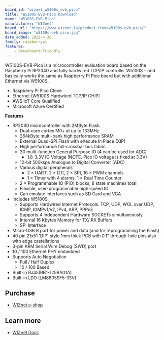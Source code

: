 ```yaml
---
board_id: "wiznet_w5100s_evb_pico"
title: "W5100S-EVB-Pico Download"
name: "W5100S-EVB-Pico"
manufacturer: "WIZnet"
board_url: "https://www.wiznet.io/product-item/w5100s-evb-pico/"
board_image: "w5100s-evb-pico.jpg"
date_added: 2022-4-26
family: raspberrypi
features:
    - Breadboard-Friendly
---
```


W5100S-EVB-Pico is a microcontroller evaluation board based on the Raspberry Pi RP2040 and fully hardwired TCP/IP controller W5100S – and basically works the same as Raspberry Pi Pico board but with additional Ethernet via W5100S.

* Raspberry Pi Pico Clone
* Ethernet (W5100S Hardwired TCP/IP CHIP)
* AWS IoT Core Qualified
* Microsoft Azure Certified

**Features​**
* RP2040 microcontroller with 2MByte Flash
    * Dual-core cortex M0+ at up to 133MHz
    * 264kByte multi-bank high performance SRAM
    * External Quad-SPI Flash with eXecute In Place (XIP)
    * High performance full-crossbar bus fabric
    * 30 multi-function General Purpose IO (4 can be used for ADC)
        * 1.8-3.3V IO Voltage (NOTE. Pico IO voltage is fixed at 3.3V)
    * 12-bit 500ksps Analogue to Digital Converter (ADC)
    * Various digital peripherals
        * 2 × UART, 2 × I2C, 2 × SPI, 16 × PWM channels
        * 1 × Timer with 4 alarms, 1 × Real Time Counter
    * 2 × Programmable IO (PIO) blocks, 8 state machines total
    * Flexible, user-programmable high-speed IO
    * Can emulate interfaces such as SD Card and VGA
* Includes W5100S
    * Supports Hardwired Internet Protocols: TCP, UDP, WOL over UDP, ICMP, IGMPv1/v2, IPv4, ARP,    PPPoE
    * Supports 4 Independent Hardware SOCKETs simultaneously
    * Internal 16 Kbytes Memory for TX/ RX Buffers
    * SPI Interface
* Micro-USB B port for power and data (and for reprogramming the Flash)
* 40 pin 21x51 'DIP' style 1mm thick PCB with 0.1" through-hole pins also with edge castellations
* 3-pin ARM Serial Wire Debug (SWD) port
* 10 / 100 Ethernet PHY embedded
* Supports Auto Negotiation
    * Full / Half Duplex
    * 10 / 100 Based
* Built-in RJ45(RB1-125BAG1A)
* Built-in LDO (LM8805SF5-33V)

## Purchase

* [WIZnet e-shop](https://eshop.wiznet.io/shop/module/w5100s-evb-pico/)

## Learn more

* [WIZnet Docs](https://docs.wiznet.io/Product/iEthernet/W5100S/w5100s-evb-pico)
